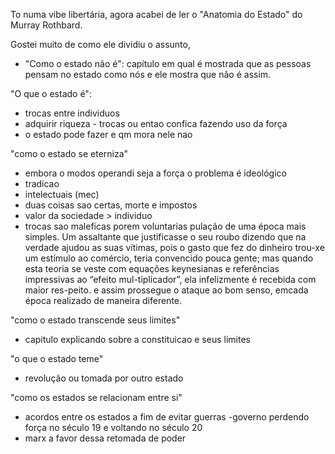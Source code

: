 To numa vibe libertária, agora acabei de ler o "Anatomia do Estado" do Murray Rothbard.

Gostei muito de como ele dividiu o assunto, 

- "Como o estado não é": capítulo em qual é mostrada que as pessoas pensam no estado como nós e ele mostra que não é assim. 

"O que o estado é":
- trocas entre individuos
- adquirir riqueza - trocas ou entao confica fazendo uso da força
- o estado pode fazer e qm mora nele nao

"como o estado se eterniza"
- embora o modos operandi seja a força o problema é ideológico
- tradicao
- intelectuais (mec)
- duas coisas sao certas, morte e impostos
- valor da sociedade > individuo
- trocas sao maleficas porem voluntarias
pulação de uma época mais simples. Um assaltante que justificasse o seu roubo dizendo que na verdade ajudou as suas vítimas, pois o gasto que fez do dinheiro trou-xe um estímulo ao comércio, teria convencido pouca gente; mas quando esta teoria se veste com equações keynesianas e referências impressivas ao “efeito mul-tiplicador”, ela infelizmente é recebida com maior res-peito. e assim prossegue o ataque ao bom senso, emcada época realizado de maneira diferente.

"como o estado transcende seus limites"

- capitulo explicando sobre a constituicao e seus limites

"o que o estado teme"

- revolução ou tomada por outro estado

"como os estados se relacionam entre si"
- acordos entre os estados a fim de evitar guerras
-governo perdendo força no século 19 e voltando no século 20
- marx a favor dessa retomada de poder 